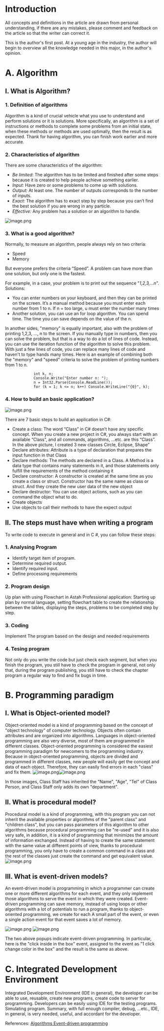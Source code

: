 # Introduction
All concepts and definitions in the article are drawn from personal understanding, if there are any mistakes, please comment and feedback on the article so that the writer can correct it.

This is the author's first post. At a young age in the industry, the author will begin to overview all the knowledge needed in this major, in the author's opinion.
# A. Algorithm

## I. What is Algorithm?

### 1. Definition of algorithms

Algorithm is a kind of crucial vehicle what you use to understand and perform solutions or it is solutions. More specifically, an algorithm is a set of instructions or methods to complete some problems from an initial state, when these methods or methods are used optimally, then the result is as expected.  Thank for having algorithm, you can finish work earlier and more accurate. 

### 2. Characteristics of algorithm

There are some characteristics of the algorithm: 
* *Be limited*: The algorithm has to be limited and finished after some steps because it is created to help people achieve something earlier. 
* *Input:* Have zero or some problems to come up with solutions.
* *Output:* At least one. The number of outputs corresponds to the number of inputs.
* *Exact:* The algorithm has to exact step by step because you can’t find the best solution if you are wrong in any particle.
* *Effective:* Any problem has a solution or an algorithm to handle.

![image.png](https://images.viblo.asia/74245223-68fd-409a-bc32-32ff4a6be376.png)

### 3. What is a good algorithm?

Normally, to measure an algorithm, people always rely on two criteria:  
* Speed
* Memory

But everyone prefers the criteria “Speed”. 
A problem can have more than one solution, but only one is the fastest. 

For example, in a case, your problem is to print out the sequence "*1,2,3,…n*".
Solutions:
* You can enter numbers on your keyboard, and then they can be printed on the screen. It’s a manual method because you must enter each number from 1 to n. If n = too large, u must enter the number many times
* Another solution, you can use an for loop algorithm. You can spend time. The time you can save depends on the value of the n.

In another sides, "memory" is equally important, also with the problem of printing 1,2,3, ..., n to the screen. If you manually type in numbers, then you can solve the problem, but that is a way to do a lot of lines of code. Instead, you can use the iteration function of the algorithm to solve this problem. With just a few lines of code, you can replace many lines of code and haven't to type hands many times.
 Here is an example of combining both the "memory" and "speed" criteria to solve the problem of printing numbers from 1 to n.
```
             int k, n;
             Console.Write("Enter number n: ");
             n = Int32.Parse(Console.ReadLine());
             for (k = 1; k <= n; k++) Console.WriteLine("{0}", k);
```
### 4. How to build an basic application?
![image.png](https://images.viblo.asia/03fea59f-faf2-457e-a590-6cb239d9220e.png)

There are 7 basic steps to build an application in C#:

* Create a class: The word “Class” in C# doesn’t have any specific concept. When you create a new project in C#, you always start with an available “Class”, and all commands, algorithms, ...etc. are this “Class”.  In the above picture, I created 3 new classes Circle, Eclipse, Shape”
* Declare attributes: Attribute is a type of declaration that prepares the input function in that Class
* Declare methods: The methods are declared in a Class. A Method is a data type that contains many statements in it, and those statements only fulfill the requirements of the method containing it
* Declare constructor: A constructor is created at the same time as you create a class or struct. Constructor has the same name as class or struct. And they create the new user data of the new object  
* Declare destructor: You can use object actions, such as you can command the object what to do.
* Create objects
* Use objects to call their methods to have the expect output

## II. The steps must have when writing a program

To write code to execute in general and in C #, you can follow these steps:
### 1. Analysing Program 
* Identify target item of program. 
* Determine required output.
* Identify required input.
* Define processing requirements

### 2. Program design
Up plan with using Flowchart in Astah Professional application: Starting up plan by normal language, setting flowchart table to create the relationship between the tables, displaying the steps, problems to be completed step by step. 
### 3. Coding
Implement The program based on the design and needed requirements
### 4. Tesing program
Not only do you write the code but just check each segment, but when you finish the program, you still have to check the program in general, not only that, during the program publishing, you still have to check the chapter program a regular way to find and fix bugs in time.
# B. Programming paradigm
## I. What is Object-oriented model?
Object-oriented model is a kind of programming based on the concept of "object technology" of computer technology. Objects often contain attributes and are organized into algorithms. Languages in object-oriented programming are also very diverse, most of them are programmed in different classes. Object-oriented programming is considered the easiest programming paradigm for newcomers to the programming industry. Because in object-oriented programming, objects are divided and programmed in different classes, new people will easily get the concept and data of each object. Therefore, they can easily find errors in each "class" and fix them.
![image.png](https://images.viblo.asia/2ddd429d-e83d-41c8-b1eb-0bc21d997f7c.png)![image.png](https://images.viblo.asia/84cba13d-9d4c-40b2-b08b-339be8016950.png)

In those images, Class Staff has inherited the "Name", "Age", "Tel" of Class Person, and  Class Staff only adds its own "department".
## II. What is procedural model?
Procedural model is a kind of programming, with this program you can not inherit the available properties or algorithms of the "parent class" and "children class", but you can pass parameters of this algorithm to other algorithms because procedural programming can be "re-used" and it is also very safe, in addition, it is a kind of programming that minimizes the amount of information exchanged. Instead of having to create the same statement with the same value at different points of view, thanks to procedural programming, you only have to create a common command in a class and the rest of the classes just create the command and get equivalent value. 
![image.png](https://images.viblo.asia/dcb7fc76-5e05-4b78-9047-a6c3ca26c6a1.png)

## III. What is event-driven models?
An event-driven model is programming in which a programmer can create one or more different algorithms for each event, and they only implement those algorithms to serve the event in which they were created. Event-driven programming can save memory, instead of using loops or other algorithms with a lot of potentials to run a program, thanks to object-oriented programming, we create for each A small part of the event, or even a single action event for that event saves a lot of memory.

![image.png](https://images.viblo.asia/58a249ad-6462-41b8-895f-12d822980831.png)
![image.png](https://images.viblo.asia/cd30904b-c183-4fab-bfc1-368715ba7677.png)

The two above popups indicate event-driven programming. In particular, here is the "click inside in the box" event, assigned to the event as "1 click change color in the box" and the result is the same as above.
# C. Integrated Development Environment
Integrated Development Environment (IDE in general), the developer can be able to use, reusable, create new programs, create code to server for programming. Developers can be easily using IDE for the testing programs. Simulating program. Summary, with full enough compiler, debug, ...etc., IDE, in general, is very needed, useful, and accordant for the developer.

References:
[Algorithms ](https://www.amazon.com/Algorithms-4th-Robert-Sedgewick/dp/032157351X) 
[Event-driven programming](https://www.amazon.com/Event-Based-Programming-Taking-Events-Limit/dp/1590596439)